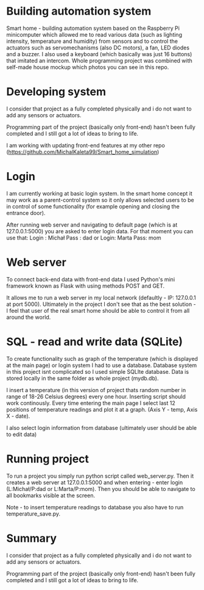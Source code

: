 # Building automation system

Smart home - building automation system based on the Raspberry Pi minicomputer which allowed me to read various data (such as lighting intensity, temperature and humidity)
from sensors and to control the actuators such as servomechanisms (also DC motors), a fan, LED diodes and a buzzer. I also used a keyboard (which basically was just 16 
buttons) that imitated an intercom. Whole programming project was combined with self-made house mockup which photos you can see in this repo.

# Developing system

I consider that project as a fully completed physically and i do not want to add any sensors or actuators.

Programming part of the project (basically only front-end) hasn't been fully completed and I still got a lot of ideas to bring to life.

I am working with updating front-end features at my other repo (https://github.com/MichalKaleta99/Smart_home_simulation)

# Login

I am currently working at basic login system. In the smart home concept it may work as a parent-control system so it only allows selected users to be in control of some functionality (for example opening and closing the entrance door).

After running web server and navigating to default page (which is at 127.0.0.1:5000) you are asked to enter login data. For that moment you can use that:
Login : Michał
Pass : dad
or
Login: Marta
Pass: mom

# Web server

To connect back-end data with front-end data I used Python's mini framework known as Flask with using methods POST and GET.

It allows me to run a web server in my local network (defaultly - IP: 127.0.0.1 at port 5000). Ultimately in the project I don't see that as the best solution - I feel that user of the real smart home should be able to control it from all around the world.

# SQL - read and write data (SQLite)

To create functionality such as graph of the temperature (which is displayed at the main page) or login system I had to use a database. Database system in this project isnt complicated so I used simple SQLIte database. Data is stored locally in the same folder as whole project (mydb.db).

I insert a temperature (in this version of project thats random number in range of 18-26 Celsius degrees) every one hour. Inserting script should work continously.
Every time entering the main page I select last 12 positions of temperature readings and plot it at a graph. (Axis Y - temp, Axis X - date).

I also select login information from database (ultimately user should be able to edit data)

# Running project

To run a project you simply run python script called web_server.py. Then it creates a web server at 127.0.0.1:5000 and when entering - enter login (L:Michał/P:dad or L:Marta/P:mom). Then you should be able to navigate to all bookmarks visible at the screen.

Note - to insert temperature readings to database you also have to run temperature_save.py.

# Summary

I consider that project as a fully completed physically and i do not want to add any sensors or actuators.

Programming part of the project (basically only front-end) hasn't been fully completed and I still got a lot of ideas to bring to life.


